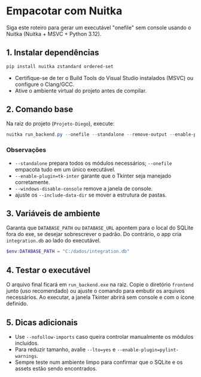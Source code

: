 # Empacotar com Nuitka

Siga este roteiro para gerar um executável "onefile" sem console usando o Nuitka (Nuitka + MSVC + Python 3.12).

## 1. Instalar dependências

```powershell
pip install nuitka zstandard ordered-set
```

- Certifique-se de ter o Build Tools do Visual Studio instalados (MSVC) ou configure o Clang/GCC.
- Ative o ambiente virtual do projeto antes de compilar.

## 2. Comando base

Na raiz do projeto (`Projeto-Diego`), execute:

```powershell
nuitka run_backend.py --onefile --standalone --remove-output --enable-plugin=tk-inter --include-data-dir=frontend=frontend --include-data-dir=backend=backen --windows-disable-console --windows-icon-from-ico=frontend/favicon.ico
```

### Observações

- `--standalone` prepara todos os módulos necessários; `--onefile` empacota tudo em um único executável.
- `--enable-plugin=tk-inter` garante que o Tkinter seja manejado corretamente.
- `--windows-disable-console` remove a janela de console.
- ajuste os `--include-data-dir` se mover a estrutura de pastas.

## 3. Variáveis de ambiente

Garanta que `DATABASE_PATH` ou `DATABASE_URL` apontem para o local do SQLite fora do exe, se desejar sobrescrever o padrão. Do contrário, o app cria `integration.db` ao lado do executável.

```powershell
$env:DATABASE_PATH = "C:/dados/integration.db"
```

## 4. Testar o executável

O arquivo final ficará em `run_backend.exe` na raiz. Copie o diretório `frontend` junto (uso recomendado) ou ajuste o comando para embutir os arquivos necessários. Ao executar, a janela Tkinter abrirá sem console e com o ícone definido.

## 5. Dicas adicionais

- Use `--nofollow-imports` caso queira controlar manualmente os módulos incluídos.
- Para reduzir tamanho, avalie `--lto=yes` e `--enable-plugin=pylint-warnings`. 
- Sempre teste num ambiente limpo para confirmar que o SQLite e os assets estão sendo encontrados.
